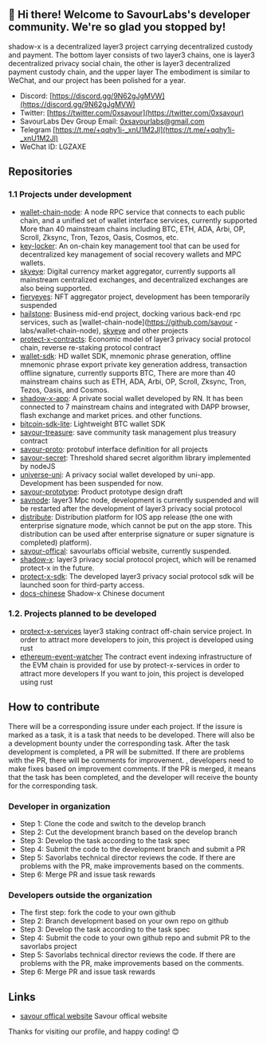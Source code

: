 ## 👋 Hi there! Welcome to SavourLabs's developer community. We're so glad you stopped by!

shadow-x is a decentralized layer3 project carrying decentralized custody and payment. The bottom layer consists of two layer3 chains, one is layer3 decentralized privacy social chain, the other is layer3 decentralized payment custody chain, and the upper layer The embodiment is similar to WeChat, and our project has been polished for a year.

* Discord: [https://discord.gg/9N62gJgMVW](https://discord.gg/9N62gJgMVW)
* Twitter: [https://twitter.com/0xsavour](https://twitter.com/0xsavour)
* SavourLabs Dev Group Email: [0xsavourlabs@gmail.com](0xsavourlabs@gmail.com)
* Telegram [https://t.me/+qqhy1i-_xnU1M2Jl](https://t.me/+qqhy1i-_xnU1M2Jl)
* WeChat ID: LGZAXE


## Repositories

### 1.1 Projects under development
- [wallet-chain-node](https://github.com/savour-labs/wallet-chain-node): A node RPC service that connects to each public chain, and a unified set of wallet interface services, currently supported More than 40 mainstream chains including BTC, ETH, ADA, Arbi, OP, Scroll, Zksync, Tron, Tezos, Oasis, Cosmos, etc.
- [key-locker](https://github.com/savour-labs/key-locker): An on-chain key management tool that can be used for decentralized key management of social recovery wallets and MPC wallets.
- [skyeye](https://github.com/savour-labs/skyeye): Digital currency market aggregator, currently supports all mainstream centralized exchanges, and decentralized exchanges are also being supported.
- [fieryeyes](https://github.com/savour-labs/fieryeyes): NFT aggregator project, development has been temporarily suspended
- [hailstone](https://github.com/savour-labs/hailstone): Business mid-end project, docking various back-end rpc services, such as [wallet-chain-node](https://github.com/savour -labs/wallet-chain-node), [skyeye](https://github.com/savour-labs/skyeye) and other projects
- [protect-x-contracts](https://github.com/savour-labs/protect-x-contracts): Economic model of layer3 privacy social protocol chain, reverse re-staking protocol contract
- [wallet-sdk](https://github.com/savour-labs/wallet-sdk): HD wallet SDK, mnemonic phrase generation, offline mnemonic phrase export private key generation address, transaction offline signature, currently supports BTC, There are more than 40 mainstream chains such as ETH, ADA, Arbi, OP, Scroll, Zksync, Tron, Tezos, Oasis, and Cosmos.
- [shadow-x-app](https://github.com/savour-labs/parapack): A private social wallet developed by RN. It has been connected to 7 mainstream chains and integrated with DAPP browser, flash exchange and market prices. and other functions.
- [bitcoin-sdk-lite](https://github.com/savour-labs/bitcoin-sdk-lite): Lightweight BTC wallet SDK
- [savour-treasure](https://github.com/savour-labs/savour-treasure): save community task management plus treasury contract
- [savour-proto](https://github.com/savour-labs/savour-proto): protobuf interface definition for all projects
- [savour-secret](https://github.com/savour-labs/savour-secret): Threshold shared secret algorithm library implemented by nodeJS
- [universe-uni](https://github.com/savour-labs/universe-uni): A privacy social wallet developed by uni-app. Development has been suspended for now.
- [savour-prototype](https://github.com/savour-labs/savour-prototype): Product prototype design draft
- [savnode](https://github.com/savour-labs/savnode): layer3 Mpc node, development is currently suspended and will be restarted after the development of layer3 privacy social protocol
- [distribute](https://github.com/savour-labs/distribute): Distribution platform for IOS app release (the one with enterprise signature mode, which cannot be put on the app store. This distribution can be used after enterprise signature or super signature is completed) platform).
- [savour-offical](https://github.com/savour-labs/savour-offical): savourlabs official website, currently suspended.
- [shadow-x](https://github.com/savour-labs/shadow-x): layer3 privacy social protocol project, which will be renamed protect-x in the future.
- [protect-x-sdk](https://github.com/savour-labs/protect-x-sdk): The developed layer3 privacy social protocol sdk will be launched soon for third-party access.
- [docs-chinese](https://github.com/savour-labs/docs-chinese) Shadow-x Chinese document

### 1.2. Projects planned to be developed
- [protect-x-services](https://github.com/savour-labs/protect-x-services) layer3 staking contract off-chain service project. In order to attract more developers to join, this project is developed using rust
- [ethereum-event-watcher](https://github.com/evm-layer2/ethereum-event-watcher) The contract event indexing infrastructure of the EVM chain is provided for use by protect-x-services in order to attract more developers If you want to join, this project is developed using rust


## How to contribute

There will be a corresponding issure under each project. If the issure is marked as a task, it is a task that needs to be developed. There will also be a development bounty under the corresponding task. After the task development is completed, a PR will be submitted. If there are problems with the PR, there will be comments for improvement. , developers need to make fixes based on improvement comments. If the PR is merged, it means that the task has been completed, and the developer will receive the bounty for the corresponding task.

### Developer in organization

- Step 1: Clone the code and switch to the develop branch
- Step 2: Cut the development branch based on the develop branch
- Step 3: Develop the task according to the task spec
- Step 4: Submit the code to the development branch and submit a PR
- Step 5: Savorlabs technical director reviews the code. If there are problems with the PR, make improvements based on the comments.
- Step 6: Merge PR and issue task rewards
  
### Developers outside the organization
- The first step: fork the code to your own github
- Step 2: Branch development based on your own repo on github
- Step 3: Develop the task according to the task spec
- Step 4: Submit the code to your own github repo and submit PR to the savorlabs project
- Step 5: Savorlabs technical director reviews the code. If there are problems with the PR, make improvements based on the comments.
- Step 6: Merge PR and issue task rewards

## Links

* [savour offical website](https://savour.group/) Savour offical website

Thanks for visiting our profile, and happy coding! 😊


